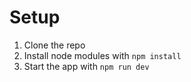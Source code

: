 # Setup

1. Clone the repo
2. Install node modules with `npm install`
3. Start the app with `npm run dev`
